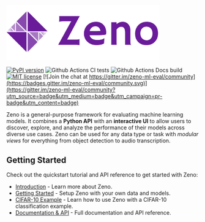 <img src="./zeno.png" width="400px"/>

[![PyPI version](https://badge.fury.io/py/zenoml.svg)](https://badge.fury.io/py/zenoml)
![Github Actions CI tests](https://github.com/zeno-ml/zeno/actions/workflows/test.yml/badge.svg)
![Github Actions Docs build](https://github.com/zeno-ml/zenoml.com/actions/workflows/docs.yml/badge.svg)
[![MIT license](https://img.shields.io/badge/License-MIT-blue.svg)](https://lbesson.mit-license.org/) [![Join the chat at https://gitter.im/zeno-ml-eval/community](https://badges.gitter.im/zeno-ml-eval/community.svg)](https://gitter.im/zeno-ml-eval/community?utm_source=badge&utm_medium=badge&utm_campaign=pr-badge&utm_content=badge)

Zeno is a general-purpose framework for evaluating machine learning models.
It combines a **Python API** with an **interactive UI** to allow users to discover, explore, and analyze the performance of their models across diverse use cases.
Zeno can be used for any data type or task with _modular views_ for everything from object detection to audio transcription.

## Getting Started

Check out the quickstart tutorial and API reference to get started with Zeno:

- [Introduction](http://zenoml.com/docs/intro/) - Learn more about Zeno.
- [Getting Started](http://zenoml.com/docs/intro/get_started) - Setup Zeno with your own data and models.
- [CIFAR-10 Example](http://zenoml.com/docs/intro/cifar) - Learn how to use Zeno with a CIFAR-10 classification example.
- [Documentation & API](http://zenoml.com/docs/intro/) - Full documentation and API reference.
